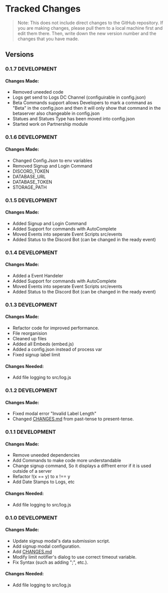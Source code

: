 # Tracked Changes
> Note: This does not include direct changes to the GitHub repository. If you are making changes, please pull them to a local machine first and edit them there. Then, write down the new version number and the changes that you have made.

## Versions

### 0.1.7 DEVELOPMENT
#### Changes Made:
- Removed uneeded code
- Logs get send to Logs DC Channel (configuirable in config.json)
- Beta Commands support allows Developers to mark a command as "Beta" in the config.json and then it will only show that command in the betaserver also changeable in config.json
- Statues and Statues Type has been moved into config.json
- Started work on Partnership module

### 0.1.6 DEVELOPMENT
#### Changes Made:
- Changed Config.Json to env variables
- Removed Signup and Login Command
- DISCORD_TOKEN
- DATABASE_URL 
- DATABASE_TOKEN
- STORAGE_PATH

### 0.1.5 DEVELOPMENT
#### Changes Made:
- Added Signup and Login Command
- Added Support for commands with AutoComplete
- Moved Events into seperate Event Scripts src/events
- Added Status to the Discord Bot (can be changed in the ready event)

### 0.1.4 DEVELOPMENT
#### Changes Made:
- Added a Event Handeler
- Added Support for commands with AutoComplete
- Moved Events into seperate Event Scripts src/events
- Added Status to the Discord Bot (can be changed in the ready event)

### 0.1.3 DEVELOPMENT
#### Changes Made:
- Refactor code for improved performance.
- File reorganision
- Cleaned up files
- Added all Embeds (embed.js)
- Added a config.json instead of process var
- Fixed signup label limit
#### Changes Needed:
- Add file logging to src/log.js

### 0.1.2 DEVELOPMENT
#### Changes Made:
- Fixed modal error "Invalid Label Length"
- Changed [CHANGES.md](./CHANGES.md) from past-tense to present-tense.

### 0.1.1 DEVELOPMENT
#### Changes Made:
- Remove uneeded dependencies
- Add Commands to make code more understandable
- Change signup command, So it displays a diffrent error if it is used outside of a server
- Refactor !(x == y) to x !== y
- Add Date Stamps to Logs, etc
#### Changes Needed:
- Add file logging to src/log.js

### 0.1.0 DEVELOPMENT
#### Changes Made:
- Update signup modal's data submission script.
- Add signup modal configuration.
- Add [CHANGES.md](./CHANGES.md)
- Modify limit notifier's dialog to use correct timeout variable.
- Fix Syntax (such as adding ";", etc.).
#### Changes Needed:
- Add file logging to src/log.js
